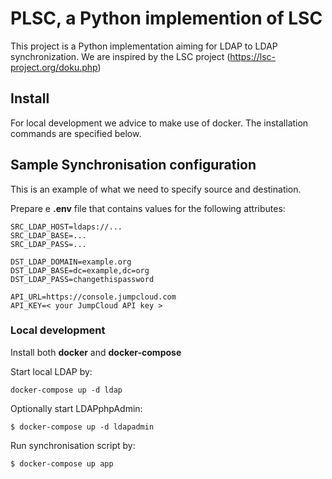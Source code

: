 # PLSC, a Python implemention of LSC

This project is a Python implementation aiming for LDAP to LDAP synchronization. We are inspired by the LSC project (https://lsc-project.org/doku.php)

## Install

For local development we advice to make use of docker. The installation commands are specified below.

## Sample Synchronisation configuration

This is an example of what we need to specify source and destination.

Prepare e **.env** file that contains values for the following attributes:

```
SRC_LDAP_HOST=ldaps://...
SRC_LDAP_BASE=...
SRC_LDAP_PASS=...

DST_LDAP_DOMAIN=example.org
DST_LDAP_BASE=dc=example,dc=org
DST_LDAP_PASS=changethispassword

API_URL=https://console.jumpcloud.com
API_KEY=< your JumpCloud API key >
```

### Local development

Install both **docker** and **docker-compose**

Start local LDAP by:

```
docker-compose up -d ldap
```

Optionally start LDAPphpAdmin:

```
$ docker-compose up -d ldapadmin
```

Run synchronisation script by:
```
$ docker-compose up app
```
